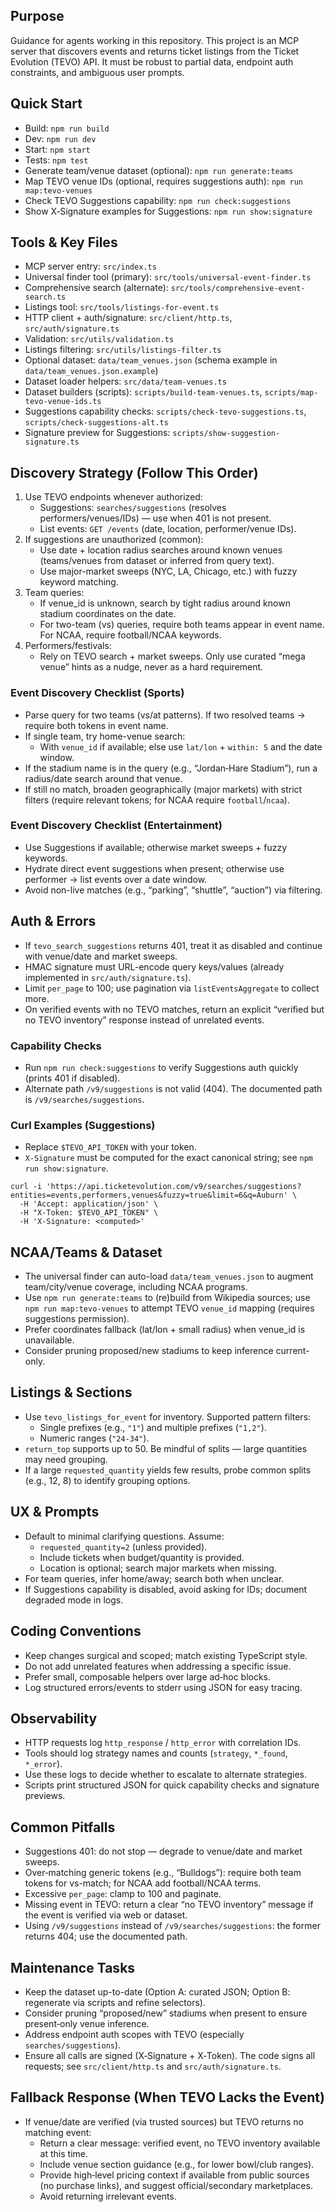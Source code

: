 ## Purpose
Guidance for agents working in this repository. This project is an MCP server that discovers events and returns ticket listings from the Ticket Evolution (TEVO) API. It must be robust to partial data, endpoint auth constraints, and ambiguous user prompts.

## Quick Start
- Build: `npm run build`
- Dev: `npm run dev`
- Start: `npm start`
- Tests: `npm test`
- Generate team/venue dataset (optional): `npm run generate:teams`
- Map TEVO venue IDs (optional, requires suggestions auth): `npm run map:tevo-venues`
- Check TEVO Suggestions capability: `npm run check:suggestions`
- Show X‑Signature examples for Suggestions: `npm run show:signature`

## Tools & Key Files
- MCP server entry: `src/index.ts`
- Universal finder tool (primary): `src/tools/universal-event-finder.ts`
- Comprehensive search (alternate): `src/tools/comprehensive-event-search.ts`
- Listings tool: `src/tools/listings-for-event.ts`
- HTTP client + auth/signature: `src/client/http.ts`, `src/auth/signature.ts`
- Validation: `src/utils/validation.ts`
- Listings filtering: `src/utils/listings-filter.ts`
- Optional dataset: `data/team_venues.json` (schema example in `data/team_venues.json.example`)
- Dataset loader helpers: `src/data/team-venues.ts`
- Dataset builders (scripts): `scripts/build-team-venues.ts`, `scripts/map-tevo-venue-ids.ts`
- Suggestions capability checks: `scripts/check-tevo-suggestions.ts`, `scripts/check-suggestions-alt.ts`
- Signature preview for Suggestions: `scripts/show-suggestion-signature.ts`

## Discovery Strategy (Follow This Order)
1) Use TEVO endpoints whenever authorized:
   - Suggestions: `searches/suggestions` (resolves performers/venues/IDs) — use when 401 is not present.
   - List events: `GET /events` (date, location, performer/venue IDs).
2) If suggestions are unauthorized (common):
   - Use date + location radius searches around known venues (teams/venues from dataset or inferred from query text).
   - Use major-market sweeps (NYC, LA, Chicago, etc.) with fuzzy keyword matching.
3) Team queries:
   - If venue_id is unknown, search by tight radius around known stadium coordinates on the date.
   - For two-team (vs) queries, require both teams appear in event name. For NCAA, require football/NCAA keywords.
4) Performers/festivals:
   - Rely on TEVO search + market sweeps. Only use curated “mega venue” hints as a nudge, never as a hard requirement.

### Event Discovery Checklist (Sports)
- Parse query for two teams (vs/at patterns). If two resolved teams → require both tokens in event name.
- If single team, try home-venue search:
  - With `venue_id` if available; else use `lat/lon` + `within: 5` and the date window.
- If the stadium name is in the query (e.g., “Jordan‑Hare Stadium”), run a radius/date search around that venue.
- If still no match, broaden geographically (major markets) with strict filters (require relevant tokens; for NCAA require `football`/`ncaa`).

### Event Discovery Checklist (Entertainment)
- Use Suggestions if available; otherwise market sweeps + fuzzy keywords.
- Hydrate direct event suggestions when present; otherwise use performer → list events over a date window.
- Avoid non-live matches (e.g., “parking”, “shuttle”, “auction”) via filtering.

## Auth & Errors
- If `tevo_search_suggestions` returns 401, treat it as disabled and continue with venue/date and market sweeps.
- HMAC signature must URL-encode query keys/values (already implemented in `src/auth/signature.ts`).
- Limit `per_page` to 100; use pagination via `listEventsAggregate` to collect more.
- On verified events with no TEVO matches, return an explicit “verified but no TEVO inventory” response instead of unrelated events.

### Capability Checks
- Run `npm run check:suggestions` to verify Suggestions auth quickly (prints 401 if disabled).
- Alternate path `/v9/suggestions` is not valid (404). The documented path is `/v9/searches/suggestions`.

### Curl Examples (Suggestions)
- Replace `$TEVO_API_TOKEN` with your token.
- `X-Signature` must be computed for the exact canonical string; see `npm run show:signature`.

```
curl -i 'https://api.ticketevolution.com/v9/searches/suggestions?entities=events,performers,venues&fuzzy=true&limit=6&q=Auburn' \
  -H 'Accept: application/json' \
  -H "X-Token: $TEVO_API_TOKEN" \
  -H 'X-Signature: <computed>'
```

## NCAA/Teams & Dataset
- The universal finder can auto-load `data/team_venues.json` to augment team/city/venue coverage, including NCAA programs.
- Use `npm run generate:teams` to (re)build from Wikipedia sources; use `npm run map:tevo-venues` to attempt TEVO `venue_id` mapping (requires suggestions permission).
- Prefer coordinates fallback (lat/lon + small radius) when venue_id is unavailable.
- Consider pruning proposed/new stadiums to keep inference current-only.

## Listings & Sections
- Use `tevo_listings_for_event` for inventory. Supported pattern filters:
  - Single prefixes (e.g., `"1"`) and multiple prefixes (`"1,2"`).
  - Numeric ranges (`"24-34"`).
- `return_top` supports up to 50. Be mindful of splits — large quantities may need grouping.
- If a large `requested_quantity` yields few results, probe common splits (e.g., 12, 8) to identify grouping options.

## UX & Prompts
- Default to minimal clarifying questions. Assume:
  - `requested_quantity=2` (unless provided).
  - Include tickets when budget/quantity is provided.
  - Location is optional; search major markets when missing.
- For team queries, infer home/away; search both when unclear.
- If Suggestions capability is disabled, avoid asking for IDs; document degraded mode in logs.

## Coding Conventions
- Keep changes surgical and scoped; match existing TypeScript style.
- Do not add unrelated features when addressing a specific issue.
- Prefer small, composable helpers over large ad‑hoc blocks.
- Log structured errors/events to stderr using JSON for easy tracing.

## Observability
- HTTP requests log `http_response` / `http_error` with correlation IDs.
- Tools should log strategy names and counts (`strategy`, `*_found`, `*_error`).
- Use these logs to decide whether to escalate to alternate strategies.
- Scripts print structured JSON for quick capability checks and signature previews.

## Common Pitfalls
- Suggestions 401: do not stop — degrade to venue/date and market sweeps.
- Over‑matching generic tokens (e.g., “Bulldogs”): require both team tokens for vs-match; for NCAA add football/NCAA terms.
- Excessive `per_page`: clamp to 100 and paginate.
- Missing event in TEVO: return a clear “no TEVO inventory” message if the event is verified via web or dataset.
- Using `/v9/suggestions` instead of `/v9/searches/suggestions`: the former returns 404; use the documented path.

## Maintenance Tasks
- Keep the dataset up-to-date (Option A: curated JSON; Option B: regenerate via scripts and refine selectors).
- Consider pruning “proposed/new” stadiums when present to ensure present‑only venue inference.
- Address endpoint auth scopes with TEVO (especially `searches/suggestions`).
- Ensure all calls are signed (X‑Signature + X‑Token). The code signs all requests; see `src/client/http.ts` and `src/auth/signature.ts`.

## Fallback Response (When TEVO Lacks the Event)
- If venue/date are verified (via trusted sources) but TEVO returns no matching event:
  - Return a clear message: verified event, no TEVO inventory available at this time.
  - Include venue section guidance (e.g., for lower bowl/club ranges).
  - Provide high‑level pricing context if available from public sources (no purchase links), and suggest official/secondary marketplaces.
  - Avoid returning irrelevant events.
